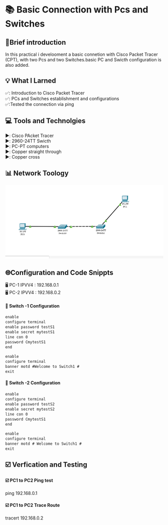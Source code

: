 # 📚 Basic Connection with Pcs and Switches

## 📝Brief introduction
In this practical i develooment a basic connetion with Cisco Packet Tracer (CPT), with two Pcs and two Switches.basic PC and Swicth configuration is also added.

## 💡 What I Larned
✅: Introduction to Cisco Packet Tracer  
✅: PCs and Switches establishment and configurations   
✅:Tested the connection via ping  

## 💻 Tools and Technolgies
▶️: Cisco PAcket Tracer  
▶️: 2960-24TT Swicth  
▶️: PC-PT computers  
▶️: Copper straight through  
▶️: Copper cross  

## 📊 Network Toology
![Basic network topology](topology.png)

## 🌐Configuration and Code Snippts

🖥️ PC-1 IPVV4 : 192.168.0.1  
🖥️ PC-2 IPVV4 : 192.168.0.2

#### 🔲 Switch -1 Configuration
```
enable  
configure terminal  
enable password testS1
enable secret mytestS1
line con 0  
password CmytestS1  
end
```
```
enable
configure terminal
banner motd #Welcome to Switch1 #
exit
```
#### 🔲 Switch -2 Configuration
```
enable  
configure terminal  
enable password testS2  
enable secret mytestS2  
line con 0  
password CmytestS1  
end
```
```
enable  
configure terminal  
banner motd # Welcome to Switch1 #  
exit
```

## ☑️ Verfication and Testing
#### ☑️ PC1 to PC2 Ping test  
ping 192.168.0.1

#### ☑️ PC1 to PC2 Trace Route
tracert 192.168.0.2

